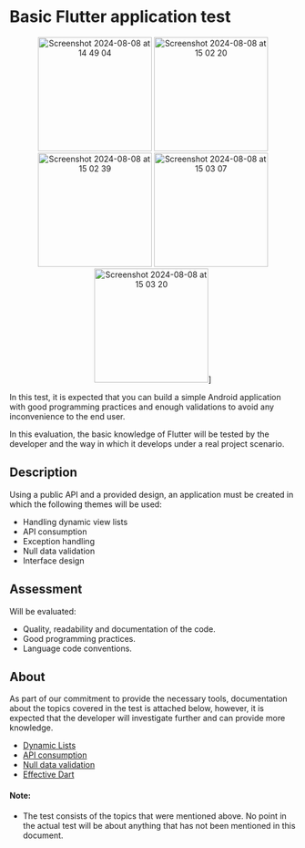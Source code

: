 # Basic Flutter application test

<p align="center">
  <img width="200" alt="Screenshot 2024-08-08 at 14 49 04" src="https://github.com/user-attachments/assets/5038660d-e096-428c-8c3f-62c17a20c1c5"/>
  <img width="200" alt="Screenshot 2024-08-08 at 15 02 20" src="https://github.com/user-attachments/assets/c4e956fb-b319-4c2e-a3ad-9f355114c373"/>
  <img width="200" alt="Screenshot 2024-08-08 at 15 02 39" src="https://github.com/user-attachments/assets/0854d882-b241-4749-9d09-9a0c8adacac4"/>
  <img width="200" alt="Screenshot 2024-08-08 at 15 03 07" src="https://github.com/user-attachments/assets/dcbe1fba-51ac-4c07-bf4c-6bf1d174e14c"/>
  <img width="200" alt="Screenshot 2024-08-08 at 15 03 20" src="https://github.com/user-attachments/assets/aa50097f-67a8-4e26-8eb2-1bf7746b4084"/>]
</p>

In this test, it is expected that you can build a simple Android application with good programming practices and enough validations to avoid any inconvenience to the end user.

In this evaluation, the basic knowledge of Flutter will be tested by the developer and the way in which it develops under a real project scenario.

## Description

Using a public API and a provided design, an application must be created in which the following themes will be used:
- Handling dynamic view lists
- API consumption
- Exception handling
- Null data validation
- Interface design

## Assessment
Will be evaluated:
- Quality, readability and documentation of the code.
- Good programming practices.
- Language code conventions.

## About
As part of our commitment to provide the necessary tools, documentation about the topics covered in the test is attached below, however, it is expected that the developer will investigate further and can provide more knowledge.
- [Dynamic Lists](https://esflutter.dev/docs/cookbook/lists/mixed-list)
- [API consumption](https://esflutter.dev/docs/cookbook/networking/fetch-data)
- [Null data validation](https://devjaime.medium.com/dart-null-safety-una-gu%C3%ADa-para-los-tipos-que-no-aceptan-valores-nulos-44767a116da0)
- [Effective Dart](https://dart.dev/guides/language/effective-dart)

#### Note:
- The test consists of the topics that were mentioned above. No point in the actual test will be about anything that has not been mentioned in this document.
